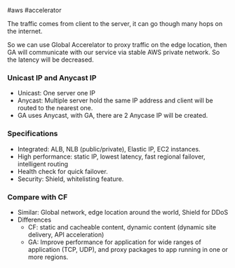 #aws #accelerator

The traffic comes from client to the server, it can go though many hops on the internet.

So we can use Global Accerelator to proxy traffic on the edge location, then GA will communicate with our service via stable AWS private network. So the latency will be decreased.

### Unicast IP and Anycast IP
- Unicast: One server one IP
- Anycast: Multiple server hold the same IP address and client will be routed to the nearest one.
- GA uses Anycast, with GA, there are 2 Anycase IP will be created.

### Specifications
- Integrated: ALB, NLB (public/private), Elastic IP, EC2 instances.
- High performance: static IP, lowest latency, fast regional failover, intelligent routing
- Health check for quick failover.
- Security: Shield, whitelisting feature.

### Compare with CF
- Similar: Global network, edge location around the world, Shield for DDoS
- Differences
  - CF: static and cacheable content, dynamic content (dynamic site delivery, API acceleration)
  - GA: Improve performance for application for wide ranges of application (TCP, UDP), and proxy packages to app running in one or more regions.